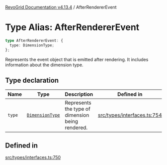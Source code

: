 [RevoGrid Documentation v4.13.4](README.md) / AfterRendererEvent

# Type Alias: AfterRendererEvent

```ts
type AfterRendererEvent: {
  type: DimensionType;
};
```

Represents the event object that is emitted after rendering.
It includes information about the dimension type.

## Type declaration

| Name | Type | Description | Defined in |
| ------ | ------ | ------ | ------ |
| `type` | [`DimensionType`](TypeAlias.DimensionType.md) | Represents the type of dimension being rendered. | [src/types/interfaces.ts:754](https://github.com/revolist/revogrid/blob/325e86c31155d90566dec588c08b121b0ae7657a/src/types/interfaces.ts#L754) |

## Defined in

[src/types/interfaces.ts:750](https://github.com/revolist/revogrid/blob/325e86c31155d90566dec588c08b121b0ae7657a/src/types/interfaces.ts#L750)
